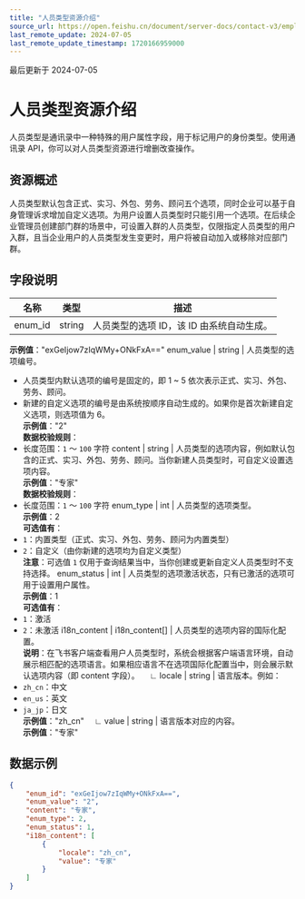 ```yaml
---
title: "人员类型资源介绍"
source_url: https://open.feishu.cn/document/server-docs/contact-v3/employee_type_enum/overview
last_remote_update: 2024-07-05
last_remote_update_timestamp: 1720166959000
---
```

最后更新于 2024-07-05

# 人员类型资源介绍

人员类型是通讯录中一种特殊的用户属性字段，用于标记用户的身份类型。使用通讯录 API，你可以对人员类型资源进行增删改查操作。

## 资源概述

人员类型默认包含正式、实习、外包、劳务、顾问五个选项，同时企业可以基于自身管理诉求增加自定义选项。为用户设置人员类型时只能引用一个选项。在后续企业管理员创建部门群的场景中，可设置入群的人员类型，仅限指定人员类型的用户入群，且当企业用户的人员类型发生变更时，用户将被自动加入或移除对应部门群。

##  字段说明

名称 | 类型 | 描述
--- | --- | ---
enum_id | string | 人员类型的选项 ID，该 ID 由系统自动生成。  
**示例值**："exGeIjow7zIqWMy+ONkFxA=="
enum_value | string | 人员类型的选项编号。  
- 人员类型内默认选项的编号是固定的，即 1 ~ 5 依次表示正式、实习、外包、劳务、顾问。  
- 新建的自定义选项的编号是由系统按顺序自动生成的。如果你是首次新建自定义选项，则选项值为 6。  
**示例值**："2"  
**数据校验规则**：  
- 长度范围：`1` ～ `100` 字符
content | string | 人员类型的选项内容，例如默认包含的正式、实习、外包、劳务、顾问。当你新建人员类型时，可自定义设置选项内容。  
**示例值**："专家"  
**数据校验规则**：  
- 长度范围：`1` ～ `100` 字符
enum_type | int | 人员类型的选项类型。  
**示例值**：2  
**可选值有**：  
- `1`：内置类型（正式、实习、外包、劳务、顾问为内置类型）  
- `2`：自定义（由你新建的选项均为自定义类型）  
**注意**：可选值 `1` 仅用于查询结果当中，当你创建或更新自定义人员类型时不支持选择。
enum_status | int | 人员类型的选项激活状态，只有已激活的选项可用于设置用户属性。  
**示例值**：1  
**可选值有**：  
- `1`：激活  
- `2`：未激活
i18n_content | i18n_content\[\] | 人员类型的选项内容的国际化配置。  
**说明**：在飞书客户端查看用户人员类型时，系统会根据客户端语言环境，自动展示相匹配的选项语言。如果相应语言不在选项国际化配置当中，则会展示默认选项内容（即 content 字段）。
&emsp;∟&nbsp;locale | string | 语言版本。例如：  
- `zh_cn`：中文  
- `en_us`：英文  
- `ja_jp`：日文  
**示例值**："zh_cn"
&emsp;∟&nbsp;value | string | 语言版本对应的内容。  
**示例值**："专家"

##  数据示例

```json
{
    "enum_id": "exGeIjow7zIqWMy+ONkFxA==",
    "enum_value": "2",
    "content": "专家",
    "enum_type": 2,
    "enum_status": 1,
    "i18n_content": [
    	{
            "locale": "zh_cn",
            "value": "专家"
        }
    ]
}
```
